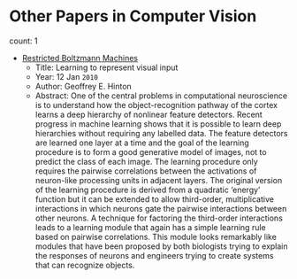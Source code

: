 # Other Papers in Computer Vision

count: 1

* [Restricted Boltzmann Machines](https://royalsocietypublishing.org/doi/10.1098/rstb.2009.0200)
    * Title: Learning to represent visual input
    * Year: 12 Jan `2010`
    * Author: Geoffrey E. Hinton
    * Abstract: One of the central problems in computational neuroscience is to understand how the object-recognition pathway of the cortex learns a deep hierarchy of nonlinear feature detectors. Recent progress in machine learning shows that it is possible to learn deep hierarchies without requiring any labelled data. The feature detectors are learned one layer at a time and the goal of the learning procedure is to form a good generative model of images, not to predict the class of each image. The learning procedure only requires the pairwise correlations between the activations of neuron-like processing units in adjacent layers. The original version of the learning procedure is derived from a quadratic ‘energy’ function but it can be extended to allow third-order, multiplicative interactions in which neurons gate the pairwise interactions between other neurons. A technique for factoring the third-order interactions leads to a learning module that again has a simple learning rule based on pairwise correlations. This module looks remarkably like modules that have been proposed by both biologists trying to explain the responses of neurons and engineers trying to create systems that can recognize objects.
